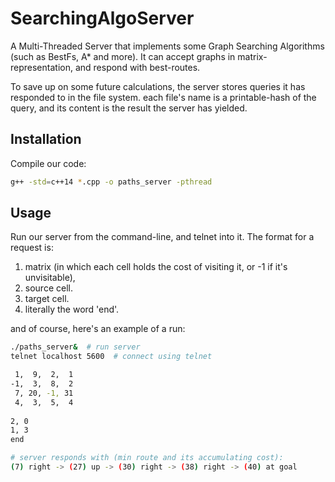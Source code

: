 # SearchingAlgoServer

A Multi-Threaded Server that implements some Graph Searching Algorithms (such as BestFs, A* and more). It can accept graphs in matrix-representation, and respond with best-routes.

To save up on some future calculations, the server stores queries it has responded to in the file system. each file's name is a printable-hash of the query, and its content is the result the server has yielded.


## Installation

Compile our code:
```bash
g++ -std=c++14 *.cpp -o paths_server -pthread
```
## Usage

Run our server from the command-line, and telnet into it.
The format for a request is:
1. matrix (in which each cell holds the cost of visiting it, or -1 if it's unvisitable), 
2. source cell.
3. target cell.
4. literally the word 'end'.

and of course, here's an example of a run:
```bash
./paths_server&  # run server
telnet localhost 5600  # connect using telnet

 1,  9,  2,  1
-1,  3,  8,  2
 7, 20, -1, 31
 4,  3,  5,  4
 
2, 0
1, 3
end

# server responds with (min route and its accumulating cost):
(7) right -> (27) up -> (30) right -> (38) right -> (40) at goal
```
